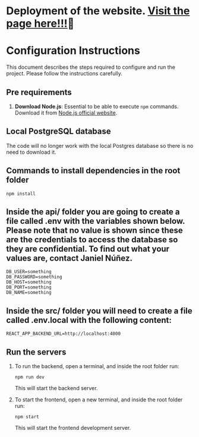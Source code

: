 # Deployment of the website. [Visit the page here!!!](https://resume-builder-zr2g.onrender.com/)🎉
# Configuration Instructions

This document describes the steps required to configure and run the project. Please follow the instructions carefully.

## Pre requirements

1. **Download Node.js**: Essential to be able to execute `npm` commands. Download it from [Node.js official website](https://nodejs.org/).

## Local PostgreSQL database
The code will no longer work with the local Postgres database so there is no need to download it.


## Commands to install dependencies in the root folder
```
npm install
```

## Inside the api/ folder you are going to create a file called .env with the variables shown below. Please note that no value is shown since these are the credentials to access the database so they are confidential. To find out what your values are, contact Janiel Núñez.
```.env
DB_USER=something
DB_PASSWORD=something
DB_HOST=something
DB_PORT=something
DB_NAME=something
```

## Inside the src/ folder you will need to create a file called .env.local with the following content:
```.env
REACT_APP_BACKEND_URL=http://localhost:4000
```


## Run the servers

1. To run the backend, open a terminal, and inside the root folder run:
    ```
    npm run dev
    ```
    This will start the backend server.

2. To start the frontend, open a new terminal, and inside the root folder run:
    ```
    npm start
    ```
    This will start the frontend development server.
